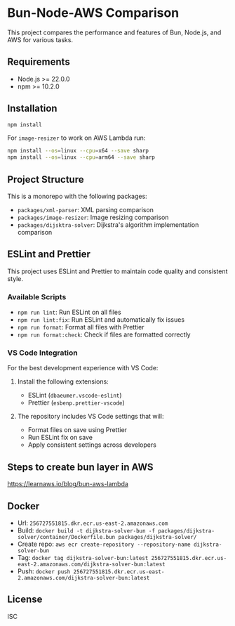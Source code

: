 # Bun-Node-AWS Comparison

This project compares the performance and features of Bun, Node.js, and AWS for various tasks.

## Requirements

- Node.js >= 22.0.0
- npm >= 10.2.0

## Installation

```bash
npm install
```

For `image-resizer` to work on AWS Lambda run:

```bash
npm install --os=linux --cpu=x64 --save sharp
npm install --os=linux --cpu=arm64 --save sharp
```

## Project Structure

This is a monorepo with the following packages:

- `packages/xml-parser`: XML parsing comparison
- `packages/image-resizer`: Image resizing comparison
- `packages/dijsktra-solver`: Dijkstra's algorithm implementation comparison

## ESLint and Prettier

This project uses ESLint and Prettier to maintain code quality and consistent style.

### Available Scripts

- `npm run lint`: Run ESLint on all files
- `npm run lint:fix`: Run ESLint and automatically fix issues
- `npm run format`: Format all files with Prettier
- `npm run format:check`: Check if files are formatted correctly

### VS Code Integration

For the best development experience with VS Code:

1. Install the following extensions:
   - ESLint (`dbaeumer.vscode-eslint`)
   - Prettier (`esbenp.prettier-vscode`)

2. The repository includes VS Code settings that will:
   - Format files on save using Prettier
   - Run ESLint fix on save
   - Apply consistent settings across developers

## Steps to create bun layer in AWS

<https://learnaws.io/blog/bun-aws-lambda>

## Docker

- Url: `256727551815.dkr.ecr.us-east-2.amazonaws.com`
- Build: `docker build -t dijkstra-solver-bun -f packages/dijkstra-solver/container/Dockerfile.bun packages/dijkstra-solver/`
- Create repo: `aws ecr create-repository --repository-name dijkstra-solver-bun`
- Tag: `docker tag dijkstra-solver-bun:latest 256727551815.dkr.ecr.us-east-2.amazonaws.com/dijkstra-solver-bun:latest`
- Push: `docker push 256727551815.dkr.ecr.us-east-2.amazonaws.com/dijkstra-solver-bun:latest`

## License

ISC
